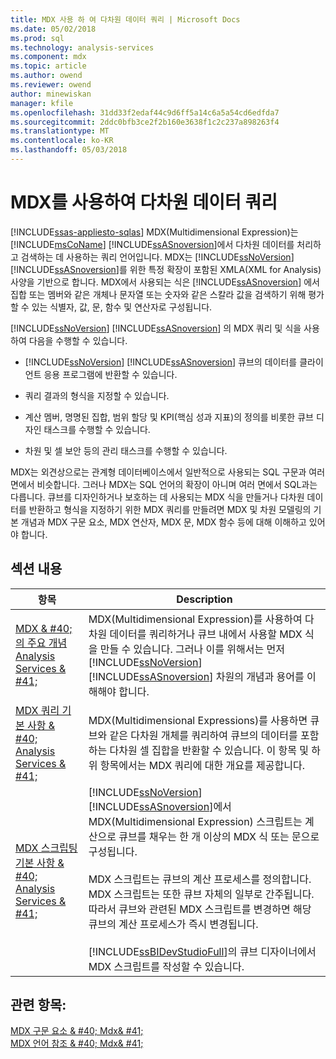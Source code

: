 ```yaml
---
title: MDX 사용 하 여 다차원 데이터 쿼리 | Microsoft Docs
ms.date: 05/02/2018
ms.prod: sql
ms.technology: analysis-services
ms.component: mdx
ms.topic: article
ms.author: owend
ms.reviewer: owend
author: minewiskan
manager: kfile
ms.openlocfilehash: 31dd33f2edaf44c9d6ff5a14c6a5a54cd6edfda7
ms.sourcegitcommit: 2ddc0bfb3ce2f2b160e3638f1c2c237a898263f4
ms.translationtype: MT
ms.contentlocale: ko-KR
ms.lasthandoff: 05/03/2018
---
```

# <a name="querying-multidimensional-data-with-mdx"></a>MDX를 사용하여 다차원 데이터 쿼리
[!INCLUDE[ssas-appliesto-sqlas](../../../includes/ssas-appliesto-sqlas.md)]
  MDX(Multidimensional Expression)는 [!INCLUDE[msCoName](../../../includes/msconame-md.md)] [!INCLUDE[ssASnoversion](../../../includes/ssasnoversion-md.md)]에서 다차원 데이터를 처리하고 검색하는 데 사용하는 쿼리 언어입니다. MDX는 [!INCLUDE[ssNoVersion](../../../includes/ssnoversion-md.md)] [!INCLUDE[ssASnoversion](../../../includes/ssasnoversion-md.md)]를 위한 특정 확장이 포함된 XMLA(XML for Analysis) 사양을 기반으로 합니다. MDX에서 사용되는 식은 [!INCLUDE[ssASnoversion](../../../includes/ssasnoversion-md.md)] 에서 집합 또는 멤버와 같은 개체나 문자열 또는 숫자와 같은 스칼라 값을 검색하기 위해 평가할 수 있는 식별자, 값, 문, 함수 및 연산자로 구성됩니다.  
  
 [!INCLUDE[ssNoVersion](../../../includes/ssnoversion-md.md)] [!INCLUDE[ssASnoversion](../../../includes/ssasnoversion-md.md)] 의 MDX 쿼리 및 식을 사용하여 다음을 수행할 수 있습니다.  
  
-   [!INCLUDE[ssNoVersion](../../../includes/ssnoversion-md.md)] [!INCLUDE[ssASnoversion](../../../includes/ssasnoversion-md.md)] 큐브의 데이터를 클라이언트 응용 프로그램에 반환할 수 있습니다.  
  
-   쿼리 결과의 형식을 지정할 수 있습니다.  
  
-   계산 멤버, 명명된 집합, 범위 할당 및 KPI(핵심 성과 지표)의 정의를 비롯한 큐브 디자인 태스크를 수행할 수 있습니다.  
  
-   차원 및 셀 보안 등의 관리 태스크를 수행할 수 있습니다.  
  
 MDX는 외견상으로는 관계형 데이터베이스에서 일반적으로 사용되는 SQL 구문과 여러 면에서 비슷합니다. 그러나 MDX는 SQL 언어의 확장이 아니며 여러 면에서 SQL과는 다릅니다. 큐브를 디자인하거나 보호하는 데 사용되는 MDX 식을 만들거나 다차원 데이터를 반환하고 형식을 지정하기 위한 MDX 쿼리를 만들려면 MDX 및 차원 모델링의 기본 개념과 MDX 구문 요소, MDX 연산자, MDX 문, MDX 함수 등에 대해 이해하고 있어야 합니다.  
  
## <a name="in-this-section"></a>섹션 내용  
  
|항목|Description|  
|-----------|-----------------|  
|[MDX & #40;의 주요 개념 Analysis Services & #41;](../../../analysis-services/multidimensional-models/mdx/key-concepts-in-mdx-analysis-services.md)|MDX(Multidimensional Expression)를 사용하여 다차원 데이터를 쿼리하거나 큐브 내에서 사용할 MDX 식을 만들 수 있습니다. 그러나 이를 위해서는 먼저 [!INCLUDE[ssNoVersion](../../../includes/ssnoversion-md.md)] [!INCLUDE[ssASnoversion](../../../includes/ssasnoversion-md.md)] 차원의 개념과 용어를 이해해야 합니다.|  
|[MDX 쿼리 기본 사항 & #40; Analysis Services & #41;](../../../analysis-services/multidimensional-models/mdx/mdx-query-fundamentals-analysis-services.md)|MDX(Multidimensional Expressions)를 사용하면 큐브와 같은 다차원 개체를 쿼리하여 큐브의 데이터를 포함하는 다차원 셀 집합을 반환할 수 있습니다. 이 항목 및 하위 항목에서는 MDX 쿼리에 대한 개요를 제공합니다.|  
|[MDX 스크립팅 기본 사항 & #40; Analysis Services & #41;](../../../analysis-services/multidimensional-models/mdx/mdx-scripting-fundamentals-analysis-services.md)|[!INCLUDE[ssNoVersion](../../../includes/ssnoversion-md.md)] [!INCLUDE[ssASnoversion](../../../includes/ssasnoversion-md.md)]에서 MDX(Multidimensional Expression) 스크립트는 계산으로 큐브를 채우는 한 개 이상의 MDX 식 또는 문으로 구성됩니다.<br /><br /> MDX 스크립트는 큐브의 계산 프로세스를 정의합니다. MDX 스크립트는 또한 큐브 자체의 일부로 간주됩니다. 따라서 큐브와 관련된 MDX 스크립트를 변경하면 해당 큐브의 계산 프로세스가 즉시 변경됩니다.<br /><br /> [!INCLUDE[ssBIDevStudioFull](../../../includes/ssbidevstudiofull-md.md)]의 큐브 디자이너에서 MDX 스크립트를 작성할 수 있습니다.|  
  
## <a name="see-also"></a>관련 항목:  
 [MDX 구문 요소 & #40; Mdx& #41;](../../../mdx/mdx-syntax-elements-mdx.md)   
 [MDX 언어 참조 & #40; Mdx& #41;](../../../mdx/mdx-language-reference-mdx.md)  
  
  
